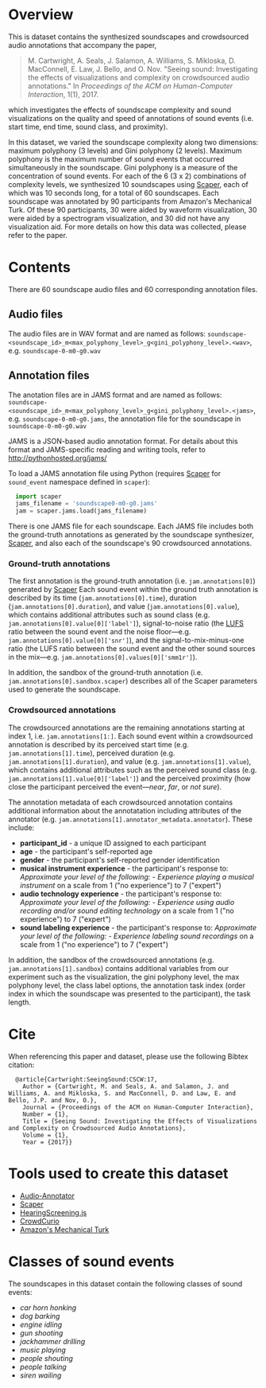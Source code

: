 # Overview
This is dataset contains the synthesized soundscapes and crowdsourced audio annotations that accompany the paper, 

> M. Cartwright, A. Seals, J. Salamon, A. Williams, S. Mikloska, D. MacConnell, E. Law, J. Bello, and O. Nov. "Seeing sound: Investigating the effects of visualizations and complexity on crowdsourced audio annotations." In *Proceedings of the ACM on Human-Computer Interaction*, 1(1), 2017.

which investigates the effects of soundscape complexity and sound visualizations on the quality and speed of annotations of sound events (i.e. start time, end time, sound class, and proximity). 

In this dataset, we varied the soundscape complexity along two dimensions: maximum polyphony (3 levels) and Gini polyphony (2 levels). Maximum polyphony is the maximum number of sound events that occurred simultaneously in the soundscape. Gini polyphony is a measure of the concentration of sound events. For each of the 6 (3 x 2) combinations of complexity levels, we synthesized 10 soundscapes using [Scaper](https://github.com/justinsalamon/scaper), each of which was 10 seconds long, for a total of 60 soundscapes. Each soundscape was annotated by 90 participants from Amazon's Mechanical Turk. Of these 90 participants, 30 were aided by waveform visualization, 30 were aided by a spectrogram visualization, and 30 did not have any visualization aid. For more details on how this data was collected, please refer to the paper.

# Contents

There are 60 soundscape audio files and 60 corresponding annotation files.

## Audio files
The audio files are in WAV format and are named as follows: `soundscape-<soundscape_id>_m<max_polyphony_level>_g<gini_polyphony_level>.<wav>`, e.g. `soundscape-0-m0-g0.wav`

## Annotation files
The anotation files are in JAMS format and are named as follows: `soundscape-<soundscape_id>_m<max_polyphony_level>_g<gini_polyphony_level>.<jams>`, e.g. `soundscape-0-m0-g0.jams`, the annotation file for the soundscape in `soundscape-0-m0-g0.wav`

JAMS is a JSON-based audio annotation format. For details about this format and JAMS-specific reading and writing tools, refer to http://pythonhosted.org/jams/

To load a JAMS annotation file using Python (requires [Scaper](https://github.com/justinsalamon/scaper) for `sound_event` namespace defined in `scaper`):

```python
  import scaper
  jams_filename = 'soundscape0-m0-g0.jams'
  jam = scaper.jams.load(jams_filename)
```

There is one JAMS file for each soundscape. Each JAMS file includes both the ground-truth annotations as generated by the soundscape synthesizer, [Scaper](https://github.com/justinsalamon/scaper), and also each of the soundscape's 90 crowdsourced annotations.

### Ground-truth annotations
The first annotation is the ground-truth annotation (i.e. `jam.annotations[0]`) generated by [Scaper](https://github.com/justinsalamon/scaper) Each sound event within the ground truth annotation is described by its time (`jam.annotations[0].time`), duration (`jam.annotations[0].duration`), and value (`jam.annotations[0].value`), which contains additional attributes such as sound class (e.g. `jam.annotations[0].value[0]['label']`), signal-to-noise ratio (the [LUFS](https://tech.ebu.ch/docs/r/r128.pdf) ratio between the sound event and the noise floor—e.g. `jam.annotations[0].value[0]['snr']`), and the signal-to-mix-minus-one ratio (the LUFS ratio between the sound event and the other sound sources in the mix—e.g. `jam.annotations[0].values[0]['smm1r']`).

In addition, the sandbox of the ground-truth annotation (i.e. `jam.annotations[0].sandbox.scaper`) describes all of the Scaper parameters used to generate the soundscape.

### Crowdsourced annotations
The crowdsourced annotations are the remaining annotations starting at index 1, i.e. `jam.annotations[1:]`. Each sound event within a crowdsourced annotation is described by its perceived start time (e.g. `jam.annotations[1].time`), perceived duration (e.g. `jam.annotations[1].duration`), and value (e.g. `jam.annotations[1].value`), which contains additional attributes such as the perceived sound class (e.g. `jam.annotations[1].value[0]['label']`) and the perceived proximity (how close the participant perceived the event—*near*, *far*, or *not sure*).

The annotation metadata of each crowdsourced annotation contains additional information about the annotatation including attributes of the annotator (e.g. `jam.annotations[1].annotator_metadata.annotator`). These include:
* **participant_id** - a unique ID assigned to each participant
* **age** - the participant's self-reported age
* **gender** - the participant's self-reported gender identification
* **musical instrument experience** - the participant's response to: *Approximate your level of the following: - Experience playing a musical instrument* on a scale from 1 ("no experience") to 7 ("expert")
* **audio technology experience** - the participant's response to: *Approximate your level of the following: - Experience using audio recording and/or sound editing technology* on a scale from 1 ("no experience") to 7 ("expert")
* **sound labeling experience** - the participant's response to: *Approximate your level of the following: - Experience labeling sound recordings* on a scale from 1 ("no experience") to 7 ("expert")

In addition, the sandbox of the crowdsourced annotations (e.g. `jam.annotations[1].sandbox`) contains additional variables from our experiment such as the visualization, the gini polyphony level, the max polyphony level, the class label options, the annotation task index (order index in which the soundscape was presented to the participant), the task length.


# Cite
When referencing this paper and dataset, please use the following Bibtex citation:

```
  @article{Cartwright:SeeingSound:CSCW:17,
    Author = {Cartwright, M. and Seals, A. and Salamon, J. and Williams, A. and Mikloska, S. and MacConnell, D. and Law, E. and Bello, J.P. and Nov, O.},
    Journal = {Proceedings of the ACM on Human-Computer Interaction},
    Number = {1},
    Title = {Seeing Sound: Investigating the Effects of Visualizations and Complexity on Crowdsourced Audio Annotations},
    Volume = {1},
    Year = {2017}}
```

# Tools used to create this dataset
* [Audio-Annotator](https://github.com/CrowdCurio/audio-annotator)
* [Scaper](https://github.com/justinsalamon/scaper)
* [HearingScreening.js](https://github.com/mcartwright/hearing-screening.js)
* [CrowdCurio](https://www.crowdcurio.com)
* [Amazon's Mechanical Turk](https://www.mturk.com)

# Classes of sound events
The soundscapes in this dataset contain the following classes of sound events:

* *car horn honking*
* *dog barking*
* *engine idling*
* *gun shooting*
* *jackhammer drilling*
* *music playing*
* *people shouting*
* *people talking*
* *siren wailing*
